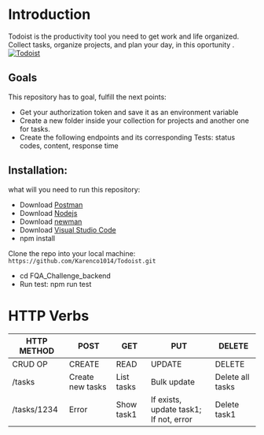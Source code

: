 # Introduction

Todoist is the productivity tool you need to get work and life organized. Collect tasks, organize projects, and plan your day, in this oportunity .
[![Todoist](https://get.todoist.help/hc/article_attachments/360011665940/Web___Inbox.png "Todoist")](https://get.todoist.help/hc/article_attachments/360011665940/Web___Inbox.png "Todoist")

## Goals
This repository has to goal, fulfill the next points:

- Get your authorization token and save it as an environment variable
- Create a new folder inside your collection for projects and another one for tasks.
- Create the following endpoints and its corresponding Tests: status codes, content, response time

## Installation:
what will you need to run this repository:

- Download [Postman](https://www.getpostman.com/ "Postman")
- Download [Nodejs]( https://nodejs.org/en/ "Nodejs")
- Download [newman ](https://www.npmjs.com/package/newman "newman ")
- Download [Visual Studio Code](https://code.visualstudio.com "Visual Studio Code") 
- npm install

Clone the repo into your local machine:
`https://github.com/Karenco1014/Todoist.git`
-  cd FQA_Challenge_backend
- Run test: npm run test



#  HTTP Verbs

| HTTP METHOD  | POST  | GET   |  PUT  | DELETE  |
| ------------ | ------| -----| ---- | ------- |
| CRUD OP  | CREATE   | READ  | UPDATE  | DELETE |
|  /tasks |  Create new tasks |  List tasks |  Bulk update | Delete all tasks |
| /tasks/1234  |  Error |  Show task1 | If exists, update task1; If not, error | Delete task1 |



